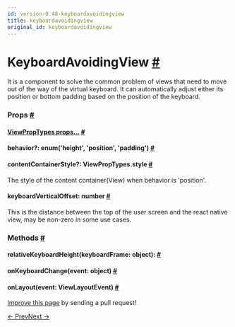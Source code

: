 ```yaml
---
id: version-0.48-keyboardavoidingview
title: keyboardavoidingview
original_id: keyboardavoidingview
---
```

<a id="content"></a><h1><a class="anchor" name="keyboardavoidingview"></a>KeyboardAvoidingView <a class="hash-link" href="docs/keyboardavoidingview.html#keyboardavoidingview">#</a></h1><div><div><p>It is a component to solve the common problem of views that need to move out of the way of the virtual keyboard.
It can automatically adjust either its position or bottom padding based on the position of the keyboard.</p></div><h3><a class="anchor" name="props"></a>Props <a class="hash-link" href="docs/keyboardavoidingview.html#props">#</a></h3><div class="props"><div class="prop"><h4 class="propTitle"><a class="anchor" name="viewproptypes"></a><a href="docs/viewproptypes.html#props">ViewPropTypes props...</a> <a class="hash-link" href="docs/keyboardavoidingview.html#viewproptypes">#</a></h4></div><div class="prop"><h4 class="propTitle"><a class="anchor" name="behavior"></a>behavior?: <span class="propType">enum('height', 'position', 'padding')</span> <a class="hash-link" href="docs/keyboardavoidingview.html#behavior">#</a></h4></div><div class="prop"><h4 class="propTitle"><a class="anchor" name="contentcontainerstyle"></a>contentContainerStyle?: <span class="propType">ViewPropTypes.style</span> <a class="hash-link" href="docs/keyboardavoidingview.html#contentcontainerstyle">#</a></h4><div><p>The style of the content container(View) when behavior is 'position'.</p></div></div><div class="prop"><h4 class="propTitle"><a class="anchor" name="keyboardverticaloffset"></a>keyboardVerticalOffset: <span class="propType">number</span> <a class="hash-link" href="docs/keyboardavoidingview.html#keyboardverticaloffset">#</a></h4><div><p>This is the distance between the top of the user screen and the react native view,
may be non-zero in some use cases.</p></div></div></div><span><h3><a class="anchor" name="methods"></a>Methods <a class="hash-link" href="docs/keyboardavoidingview.html#methods">#</a></h3><div class="props"><div class="prop"><h4 class="methodTitle"><a class="anchor" name="relativekeyboardheight"></a>relativeKeyboardHeight<span class="methodType">(keyboardFrame: object): </span> <a class="hash-link" href="docs/keyboardavoidingview.html#relativekeyboardheight">#</a></h4></div><div class="prop"><h4 class="methodTitle"><a class="anchor" name="onkeyboardchange"></a>onKeyboardChange<span class="methodType">(event: object)</span> <a class="hash-link" href="docs/keyboardavoidingview.html#onkeyboardchange">#</a></h4></div><div class="prop"><h4 class="methodTitle"><a class="anchor" name="onlayout"></a>onLayout<span class="methodType">(event: ViewLayoutEvent)</span> <a class="hash-link" href="docs/keyboardavoidingview.html#onlayout">#</a></h4></div></div></span></div><p class="edit-page-block"><a target="_blank" href="https://github.com/facebook/react-native/blob/master/Libraries/Components/Keyboard/KeyboardAvoidingView.js">Improve this page</a> by sending a pull request!</p><div class="docs-prevnext"><a class="docs-prev" href="docs/image.html#content">← Prev</a><a class="docs-next" href="docs/listview.html#content">Next →</a></div>